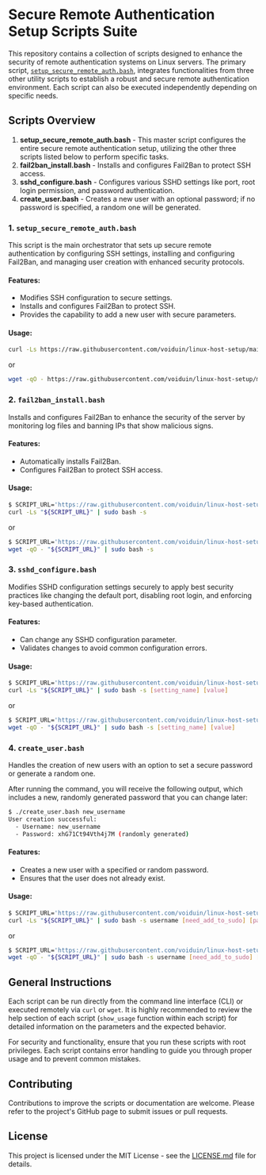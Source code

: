# Secure Remote Authentication Setup Scripts Suite
This repository contains a collection of scripts designed to enhance the security of remote authentication systems on Linux servers. The primary script, [`setup_secure_remote_auth.bash`](setup_secure_remote_auth.bash), integrates functionalities from three other utility scripts to establish a robust and secure remote authentication environment. Each script can also be executed independently depending on specific needs.

## Scripts Overview

1. **setup_secure_remote_auth.bash** - This master script configures the entire secure remote authentication setup, utilizing the other three scripts listed below to perform specific tasks.
2. **fail2ban_install.bash** - Installs and configures Fail2Ban to protect SSH access.
3. **sshd_configure.bash** - Configures various SSHD settings like port, root login permission, and password authentication.
4. **create_user.bash** - Creates a new user with an optional password; if no password is specified, a random one will be generated.

### 1. `setup_secure_remote_auth.bash`

This script is the main orchestrator that sets up secure remote authentication by configuring SSH settings, installing and configuring Fail2Ban, and managing user creation with enhanced security protocols.

#### Features:
- Modifies SSH configuration to secure settings.
- Installs and configures Fail2Ban to protect SSH.
- Provides the capability to add a new user with secure parameters.

#### Usage:
```bash
curl -Ls https://raw.githubusercontent.com/voiduin/linux-host-setup/main/setup_secure_remote_auth.bash | sudo bash -s [new_username] [new_sshd_port] [need_restart_sshd]
```
or
```bash
wget -qO - https://raw.githubusercontent.com/voiduin/linux-host-setup/main/setup_secure_remote_auth.bash | sudo bash -s [new_username] [new_sshd_port] [need_restart_sshd]
```

### 2. `fail2ban_install.bash`

Installs and configures Fail2Ban to enhance the security of the server by monitoring log files and banning IPs that show malicious signs.

#### Features:
- Automatically installs Fail2Ban.
- Configures Fail2Ban to protect SSH access.

#### Usage:
```bash
$ SCRIPT_URL='https://raw.githubusercontent.com/voiduin/linux-host-setup/main/fail2ban_install.bash';\
curl -Ls "${SCRIPT_URL}" | sudo bash -s
```
or
```bash
$ SCRIPT_URL='https://raw.githubusercontent.com/voiduin/linux-host-setup/main/fail2ban_install.bash';\
wget -qO - "${SCRIPT_URL}" | sudo bash -s
```

### 3. `sshd_configure.bash`

Modifies SSHD configuration settings securely to apply best security practices like changing the default port, disabling root login, and enforcing key-based authentication.

#### Features:
- Can change any SSHD configuration parameter.
- Validates changes to avoid common configuration errors.

#### Usage:
```bash
$ SCRIPT_URL='https://raw.githubusercontent.com/voiduin/linux-host-setup/main/sshd_configure.bash';\
curl -Ls "${SCRIPT_URL}" | sudo bash -s [setting_name] [value]
```
or
```bash
$ SCRIPT_URL='https://raw.githubusercontent.com/voiduin/linux-host-setup/main/sshd_configure.bash';\
wget -qO - "${SCRIPT_URL}" | sudo bash -s [setting_name] [value]
```

### 4. `create_user.bash`

Handles the creation of new users with an option to set a secure password or generate a random one.

After running the command, you will receive the following output, which includes a new, randomly generated password that you can change later:
```bash
$ ./create_user.bash new_username
User creation successful:
  - Username: new_username
  - Password: xhG71Ct94Vth4j7M (randomly generated)
```

#### Features:
- Creates a new user with a specified or random password.
- Ensures that the user does not already exist.

#### Usage:
```bash
$ SCRIPT_URL='https://raw.githubusercontent.com/voiduin/linux-host-setup/main/create_user.bash';\
curl -Ls "${SCRIPT_URL}" | sudo bash -s username [need_add_to_sudo] [password]
```
or
```bash
$ SCRIPT_URL='https://raw.githubusercontent.com/voiduin/linux-host-setup/main/create_user.bash';\
wget -qO - "${SCRIPT_URL}" | sudo bash -s username [need_add_to_sudo] [password]
```

## General Instructions

Each script can be run directly from the command line interface (CLI) or executed remotely via `curl` or `wget`. It is highly recommended to review the help section of each script (`show_usage` function within each script) for detailed information on the parameters and the expected behavior.

For security and functionality, ensure that you run these scripts with root privileges. Each script contains error handling to guide you through proper usage and to prevent common mistakes.

## Contributing

Contributions to improve the scripts or documentation are welcome. Please refer to the project's GitHub page to submit issues or pull requests.

## License

This project is licensed under the MIT License - see the [LICENSE.md](LICENSE.md) file for details.
